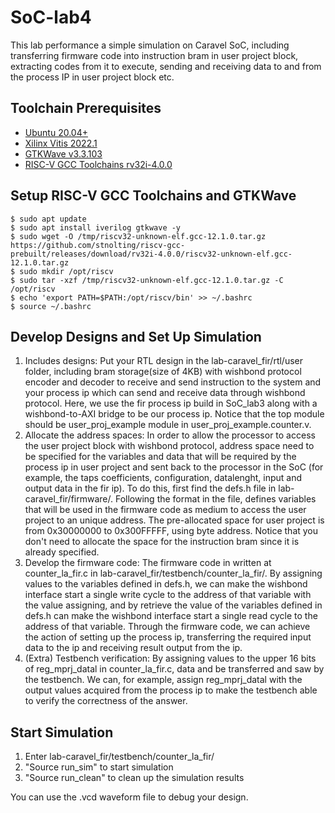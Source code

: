 # SoC-lab4
This lab performance a simple simulation on Caravel SoC, including transferring firmware code into instruction bram in user project block, extracting codes from it to execute, sending and receiving data to and from the process IP in user project block etc.  

## Toolchain Prerequisites
* [Ubuntu 20.04+](https://releases.ubuntu.com/focal/)
* [Xilinx Vitis 2022.1](https://www.xilinx.com/support/download/index.html/content/xilinx/en/downloadNav/vivado-design-tools/2022-1.html)
* [GTKWave v3.3.103](https://gtkwave.sourceforge.net/)
* [RISC-V GCC Toolchains rv32i-4.0.0](https://github.com/stnolting/riscv-gcc-prebuilt)

## Setup RISC-V GCC Toolchains and GTKWave
```console
$ sudo apt update
$ sudo apt install iverilog gtkwave -y
$ sudo wget -O /tmp/riscv32-unknown-elf.gcc-12.1.0.tar.gz https://github.com/stnolting/riscv-gcc-prebuilt/releases/download/rv32i-4.0.0/riscv32-unknown-elf.gcc-12.1.0.tar.gz
$ sudo mkdir /opt/riscv
$ sudo tar -xzf /tmp/riscv32-unknown-elf.gcc-12.1.0.tar.gz -C /opt/riscv
$ echo 'export PATH=$PATH:/opt/riscv/bin' >> ~/.bashrc
$ source ~/.bashrc
```

## Develop Designs and Set Up Simulation
1. Includes designs: Put your RTL design in the lab-caravel_fir/rtl/user folder, including bram storage(size of 4KB) with wishbond protocol encoder and decoder to receive and send instruction to the system and your process ip which can send and receive data through wishbond protocol. Here, we use the fir process ip build in SoC_lab3 along with a wishbond-to-AXI bridge to be our process ip. Notice that the top module should be user_proj_example module in user_proj_example.counter.v.
2. Allocate the address spaces: In order to allow the processor to access the user project block with wishbond protocol, address space need to be specified for the variables and data that will be required by the process ip in user project and sent back to the processor in the SoC (for example, the taps coefficients, configuration, datalenght, input and output data in the fir ip). To do this, first find the defs.h file in lab-caravel_fir/firmware/. Following the format in the file, defines variables that will be used in the firmware code as medium to access the user project to an unique address. The pre-allocated space for user project is from 0x30000000 to 0x300FFFFF, using byte address. Notice that you don't need to allocate the space for the instruction bram since it is already specified.
3. Develop the firmware code: The firmware code in written at counter_la_fir.c in lab-caravel_fir/testbench/counter_la_fir/. By assigning values to the variables defined in defs.h, we can make the wishbond interface start a single write cycle to the address of that variable with the value assigning, and by retrieve the value of the variables defined in defs.h can make the wishbond interface start a single read cycle to the address of that variable. Through the firmware code, we can achieve the action of setting up the process ip, transferring the required input data to the ip and receiving result output from the ip.
4. (Extra) Testbench verification: By assigning values to the upper 16 bits of reg_mprj_datal in counter_la_fir.c, data and be transferred and saw by the testbench. We can, for example, assign reg_mprj_datal with the output values acquired from the process ip to make the testbench able to verify the correctness of the answer.

## Start Simulation
1. Enter lab-caravel_fir/testbench/counter_la_fir/
2. "Source run_sim" to start simulation
3. "Source run_clean" to clean up the simulation results

You can use the .vcd waveform file to debug your design.
